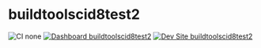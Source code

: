# buildtoolscid8test2

![CI none](https://img.shields.io/badge/ci-none-orange.svg)
[![Dashboard buildtoolscid8test2](https://img.shields.io/badge/dashboard-buildtoolscid8test2-yellow.svg)](https://dashboard.pantheon.io/sites/a71f91e2-cb1b-4713-8066-1ea8ceae2e54#dev/code)
[![Dev Site buildtoolscid8test2](https://img.shields.io/badge/site-buildtoolscid8test2-blue.svg)](http://dev-buildtoolscid8test2.pantheonsite.io/)